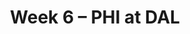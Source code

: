 ---
layout: game
title: Week 6 – PHI at DAL
season: 2003
game_id: 2003_06_PHI_DAL
away_team: PHI
home_team: DAL
---